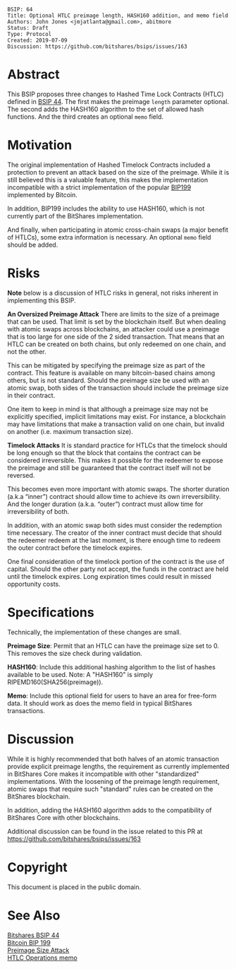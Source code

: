 ```
BSIP: 64
Title: Optional HTLC preimage length, HASH160 addition, and memo field
Authors: John Jones <jmjatlanta@gmail.com>, abitmore
Status: Draft
Type: Protocol
Created: 2019-07-09
Discussion: https://github.com/bitshares/bsips/issues/163
```

Abstract
===================
This BSIP proposes three changes to Hashed Time Lock Contracts (HTLC) defined in [BSIP 44](https://github.com/bitshares/bsips/blob/master/bsip-0044.md). The first makes the preimage `length` parameter optional. The second adds the HASH160 algorithm to the set of allowed hash functions. And the third creates an optional `memo` field.

Motivation
=================
The original implementation of Hashed Timelock Contracts included a protection to prevent an attack based on the size of the preimage. While it is still believed this is a valuable feature, this makes the implementation incompatible with a strict implementation of the popular [BIP199](https://github.com/bitcoin/bips/blob/master/bip-0199.mediawiki) implemented by Bitcoin.

In addition, BIP199 includes the ability to use HASH160, which is not currently part of the BitShares implementation.

And finally, when participating in atomic cross-chain swaps (a major benefit of HTLCs), some extra information is necessary. An optional `memo` field should be added.

Risks
===============
**Note** below is a discussion of HTLC risks in general, not risks inherent in implementing this BSIP.

**An Oversized Preimage Attack** There are limits to the size of a preimage that can be used. That limit is set by the blockchain itself. But when dealing with atomic swaps across blockchains, an attacker could use a preimage that is too large for one side of the 2 sided transaction. That means that an HTLC can be created on both chains, but only redeemed on one chain, and not the other.

This can be mitigated by specifying the preimage size as part of the contract. This feature is available on many bitcoin-based chains among others, but is not standard. Should the preimage size be used with an atomic swap, both sides of the transaction should include the preimage size in their contract.

One item to keep in mind is that although a preimage size may not be explicitly specified, implicit limitations may exist. For instance, a blockchain may have limitations that make a transaction valid on one chain, but invalid on another (i.e. maximum transaction size). 

**Timelock Attacks** It is standard practice for HTLCs that the timelock should be long enough so that the block that contains the contract can be considered irreversible. This makes it possible for the redeemer to expose the preimage and still be guaranteed that the contract itself will not be reversed.

This becomes even more important with atomic swaps. The shorter duration (a.k.a “inner”) contract should allow time to achieve its own irreversibility. And the longer duration (a.k.a. “outer”) contract must allow time for irreversibility of both.

In addition, with an atomic swap both sides must consider the redemption time necessary. The creator of the inner contract must decide that should the redeemer redeem at the last moment, is there enough time to redeem the outer contract before the timelock expires.

One final consideration of the timelock portion of the contract is the use of capital. Should the other party not accept, the funds in the contract are held until the timelock expires. Long expiration times could result in missed opportunity costs.

Specifications
=========
Technically, the implementation of these changes are small.

**Preimage Size**: Permit that an HTLC can have the preimage size set to 0. This removes the size check during validation.

**HASH160**: Include this additional hashing algorithm to the list of hashes available to be used. Note: A "HASH160" is simply RIPEMD160(SHA256(preimage)).

**Memo**: Include this optional field for users to have an area for free-form data. It should work as does the memo field in typical BitShares transactions.

Discussion
===================
While it is highly recommended that both halves of an atomic transaction provide explicit preimage lengths, the requirement as currently implemented in BitShares Core makes it incompatible with other "standardized" implementations. With the loosening of the preimage length requirement, atomic swaps that require such "standard" rules can be created on the BitShares blockchain.

In addition, adding the HASH160 algorithm adds to the compatibility of BitShares Core with other blockchains.

Additional discussion can be found in the issue related to this PR at https://github.com/bitshares/bsips/issues/163

Copyright
====================
This document is placed in the public domain.

See Also
===================
[Bitshares BSIP 44](https://github.com/bitshares/bsips/blob/master/bsip-0044.md)  
[Bitcoin BIP 199](https://github.com/bitcoin/bips/blob/master/bip-0199.mediawiki)  
[Preimage Size Attack](https://gist.github.com/markblundeberg/7a932c98179de2190049f5823907c016)  
[HTLC Operations memo](https://github.com/bitshares/bitshares-core/issues/1967)  


